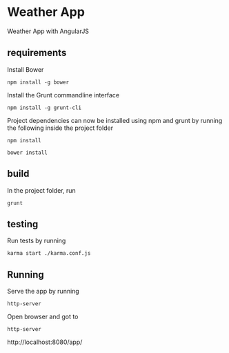 Weather App
=======================

Weather App with AngularJS

requirements
-----------
Install Bower

`npm install -g bower`

Install the Grunt commandline interface

`npm install -g grunt-cli`

Project dependencies can now be installed using npm and grunt by running the following inside the project folder

`npm install`

`bower install`

build
-----
In the project folder, run

`grunt`


testing
-------
Run tests by running

`karma start ./karma.conf.js`


Running
-------
Serve the app by running

`http-server`

Open browser and got to

`http-server`

http://localhost:8080/app/






